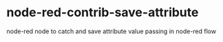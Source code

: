 # node-red-contrib-save-attribute
node-red node to catch and save attribute value passing in node-red flow
